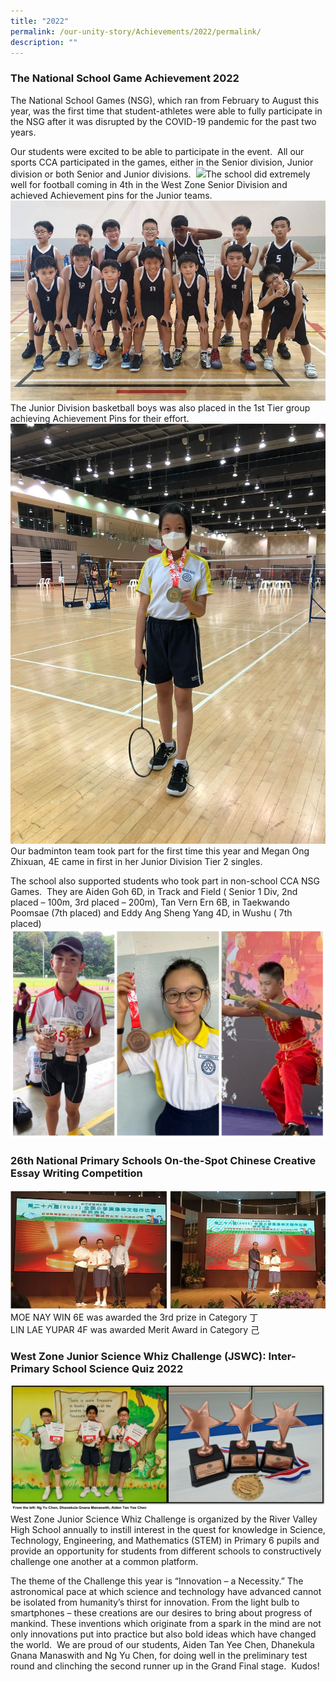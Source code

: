 ```yaml
---
title: "2022"
permalink: /our-unity-story/Achievements/2022/permalink/
description: ""
---
```

### **The National School Game Achievement 2022**
 The National School Games (NSG), which ran from February to August this year, was the first time that student-athletes were able to fully participate in the NSG after it was disrupted by the COVID-19 pandemic for the past two years.

Our students were excited to be able to participate in the event.  All our sports CCA participated in the games, either in the Senior division, Junior division or both Senior and Junior divisions. 
![](/images/Achievements/2022/National%20Games-Football.jpeg)The school did extremely well for football coming in 4th in the West Zone Senior Division and achieved Achievement pins for the Junior teams.  
![](/images/Achievements/2022/National%20Games-Basketball.jpeg)The Junior Division basketball boys was also placed in the 1st Tier group achieving Achievement Pins for their effort. 
![](/images/Achievements/2022/National%20Games-Badminton.jpeg)Our badminton team took part for the first time this year and Megan Ong Zhixuan, 4E came in first in her Junior Division Tier 2 singles.

The school also supported students who took part in non-school CCA NSG Games.  They are Aiden Goh 6D, in Track and Field ( Senior 1 Div, 2nd placed – 100m, 3rd placed – 200m), Tan Vern Ern 6B, in Taekwando Poomsae (7th placed) and Eddy Ang Sheng Yang 4D, in Wushu ( 7th placed)
![](/images/Achievements/2022/National%20Games%20Mix.jpg)

### **26th National Primary Schools On-the-Spot Chinese Creative Essay Writing Competition**
![](/images/Achievements/2022/2022%20CL%20Achievement%20.png)
MOE NAY WIN 6E was awarded the 3rd prize in Category 丁  
LIN LAE YUPAR 4F was awarded Merit Award in Category 己

### **West Zone Junior Science Whiz Challenge (JSWC): Inter-Primary School Science Quiz 2022**
![](/images/Achievements.png)
West Zone Junior Science Whiz Challenge is organized by the River Valley High School annually to instill interest in the quest for knowledge in Science, Technology, Engineering, and Mathematics (STEM) in Primary 6 pupils and provide an opportunity for students from different schools to constructively challenge one another at a common platform.

The theme of the Challenge this year is “Innovation – a Necessity.” The astronomical pace at which science and technology have advanced cannot be isolated from humanity’s thirst for innovation. From the light bulb to smartphones – these creations are our desires to bring about progress of mankind. These inventions which originate from a spark in the mind are not only innovations put into practice but also bold ideas which have changed the world.  We are proud of our students, Aiden Tan Yee Chen, Dhanekula Gnana Manaswith and Ng Yu Chen, for doing well in the preliminary test round and clinching the second runner up in the Grand Final stage.  Kudos!